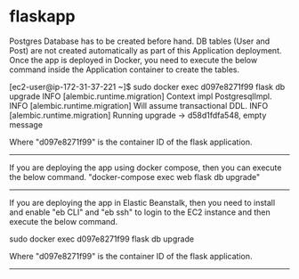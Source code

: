 # flaskapp

Postgres Database has to be created before hand.
DB tables (User and Post) are not created automatically as part of this Application deployment.
Once the app is deployed in Docker, you need to execute the below command inside the Application container to create the tables.

[ec2-user@ip-172-31-37-221 ~]$ sudo docker exec d097e8271f99 flask db upgrade
INFO  [alembic.runtime.migration] Context impl PostgresqlImpl.
INFO  [alembic.runtime.migration] Will assume transactional DDL.
INFO  [alembic.runtime.migration] Running upgrade  -> d58d1fdfa548, empty message

Where "d097e8271f99" is the container ID of the flask application.

---------------------------------------------

If you are deploying the app using docker compose, then you can execute the below command.
"docker-compose exec web flask db upgrade"

----------------------------------------------

If you are deploying the app in Elastic Beanstalk, then you need to install and enable "eb CLI" and "eb ssh" to login to the EC2 instance and then
execute the below command.

sudo docker exec d097e8271f99 flask db upgrade

Where "d097e8271f99" is the container ID of the flask application.

----------------------------------------------------------------------------
